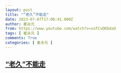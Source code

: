 ```yaml
---
layout: post
title: "“老久”不能走"
date: 2023-07-07T17:00:41.000Z
author: 崔永元
from: https://www.youtube.com/watch?v=sofCvOKbdaU
tags: [ 崔永元 ]
comments: True
categories: [ 崔永元 ]
---
```

<!--1688749241000-->
[“老久”不能走](https://www.youtube.com/watch?v=sofCvOKbdaU)
------

<div>

</div>
